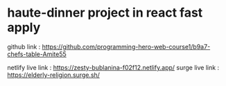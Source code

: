 # haute-dinner project in react fast apply 

github link :  https://github.com/programming-hero-web-course1/b9a7-chefs-table-Amite55

netlify live link :  https://zesty-bublanina-f02f12.netlify.app/
surge live link :  https://elderly-religion.surge.sh/
